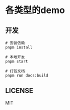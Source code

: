 # 各类型的demo


## 开发

```shell
# 安装依赖
pnpm install

# 本地开发
pnpm start

# 打包文档
pnpm run docs:build
```

## LICENSE

MIT
